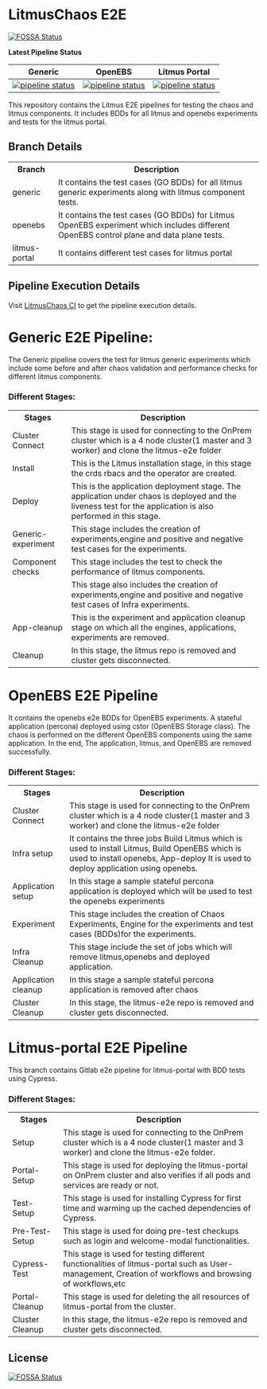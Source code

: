 # LitmusChaos E2E
[![FOSSA Status](https://app.fossa.io/api/projects/git%2Bgithub.com%2Flitmuschaos%2Flitmus-e2e.svg?type=shield)](https://app.fossa.io/projects/git%2Bgithub.com%2Flitmuschaos%2Flitmus-e2e?ref=badge_shield)


**Latest Pipeline Status**

| Generic                     |  OpenEBS                          | Litmus Portal               |
|-----------------------------|-------------------------------------|-------------------------------|
| [![pipeline status](https://gitlab.mayadata.io/litmuschaos/litmus-e2e/badges/generic/pipeline.svg)](https://gitlab.mayadata.io/litmuschaos/litmus-e2e/commits/generic)  |      [![pipeline status](https://gitlab.mayadata.io/litmuschaos/litmus-e2e/badges/openebs/pipeline.svg)](https://gitlab.mayadata.io/litmuschaos/litmus-e2e/commits/openebs)   |    [![pipeline status](https://gitlab.mayadata.io/litmuschaos/litmus-e2e/badges/litmus-portal/pipeline.svg)](https://gitlab.mayadata.io/litmuschaos/litmus-e2e/commits/litmus-portal) |


This repository contains the Litmus E2E pipelines for testing the chaos and litmus components. It includes BDDs for all litmus and openebs experiments and tests for the litmus portal.

## Branch Details
<table>
  <tr>
    <th>Branch</th>
    <th>Description</th>
  </tr>
  <tr>
    <td>generic</td>
    <td>It contains the test cases (GO BDDs) for all litmus generic experiments along with litmus component tests.</td>
  </tr>
  <tr>
    <td>openebs</td>
    <td>It contains the test cases (GO BDDs) for Litmus OpenEBS experiment which includes different OpenEBS control plane and data plane tests. 
  </tr>
  <tr>
    <td>litmus-portal</td>
    <td>It contains different test cases for litmus portal</td>
  </tr>
</table>

## Pipeline Execution Details

Visit [LitmusChaos CI](https://litmuschaos.github.io/litmus-e2e) to get the pipeline execution details.

# Generic E2E Pipeline:

The Generic pipeline covers the test for litmus generic experiments which include some before and after chaos validation and performance checks for different litmus components.

### Different Stages:
<table style="width:100%">
  <tr>
    <th>Stages</th>
    <th>Description</th>
  </tr>
  <tr>
    <td>Cluster Connect</td>
    <td>This stage is used for connecting to the OnPrem cluster which is a 4 node cluster(1 master and 3 worker) and clone the litmus-e2e folder</td>
  </tr>
  <tr>
    <td>Install</td>
    <td>This is the Litmus installation stage, in this stage the crds rbacs and the operator are created.</td>
  </tr>
    <tr>
    <td>Deploy</td>
    <td>This is the application deployment stage. The application under chaos is deployed and the liveness test for the application is also performed in this stage.</td>
  </tr>
    <tr>
    <td>Generic-experiment</td>
    <td>This stage includes the creation of experiments,engine and positive and negative test cases for the experiments.</td>
  </tr>
    <tr>
    <td>Component checks</td>
    <td>This stage includes the test to check the performance of litmus components.</td>
  </tr>
  </tr>
    <tr>
    <td></td>
    <td>This stage also includes the creation of experiments,engine and positive and negative test cases of Infra experiments.</td>
  </tr>  
  <tr>
    <td>App-cleanup</td>
    <td>This is the experiment and application cleanup stage on which all the engines, applications, experiments are removed.</td>
  </tr>
    <tr>
    <td>Cleanup</td>
    <td>In this stage, the litmus repo is removed and cluster gets disconnected.</td>
  </tr>
</table>

# OpenEBS E2E Pipeline
It contains the openebs e2e BDDs for OpenEBS experiments. A stateful application (percona) deployed using cstor (OpenEBS Storage class). The chaos is performed on the different OpenEBS components using the same application. In the end, The application, litmus, and OpenEBS are removed successfully.

### Different Stages:
<table style="width:100%">
  <tr>
    <th>Stages</th>
    <th>Description</th>
  </tr>
  <tr>
    <td>Cluster Connect</td>
    <td>This stage is used for connecting to the OnPrem cluster which is a 4 node cluster(1 master and 3 worker) and clone the litmus-e2e folder</td>
  </tr>
  <tr>
    <td>Infra setup</td>
    <td>It contains the three jobs Build Litmus which is used to install Litmus, Build OpenEBS which is used to install openebs, App-deploy It is used to deploy application using openebs.</td>
  </tr>
  <tr>
    <td>Application setup</td>
    <td>In this stage a sample stateful percona application is deployed which will be used to test the openebs experiments</td>
  </tr>
   <tr>
    <td>Experiment</td>
    <td>This stage includes the creation of Chaos Experiments, Engine for the experiments and test cases (BDDs)for the experiments.</td>
  </tr>
    <tr>
    <td>Infra Cleanup</td>
    <td>This stage include the set of jobs which will remove litmus,openebs and deployed application.</td>
  </tr>
  <tr>
    <td>Application cleanup</td>
    <td>In this stage a sample stateful percona application is removed after chaos</td>
  </tr>  
   <tr>
    <td>Cluster Cleanup</td>
    <td>In this stage, the litmus-e2e repo is removed and cluster gets disconnected.</td>
  </tr>
</table>

# Litmus-portal E2E Pipeline

This branch contains Gitlab e2e pipeline for litmus-portal with BDD tests using Cypress.

### Different Stages:
<table style="width:100%">
  <tr>
    <th>Stages</th>
    <th>Description</th>
  </tr>
  <tr>
    <td>Setup</td>
    <td>This stage is used for connecting to the OnPrem cluster which is a 4 node cluster(1 master and 3 worker) and clone the litmus-e2e folder.</td>
  </tr>
  <tr>
    <td>Portal-Setup</td>
    <td>This stage is used for deploying the litmus-portal on OnPrem cluster and also verifies if all pods and services are ready or not.</td>
  </tr>
  <tr>
    <td>Test-Setup</td>
    <td>This stage is used for installing Cypress for first time and warming up the cached dependencies of Cypress.</td>
  </tr>
  <tr>
    <td>Pre-Test-Setup</td>
    <td>This stage is used for doing pre-test checkups such as login and welcome-modal functionalities.</td>
  </tr>
  <tr>
    <td>Cypress-Test</td>
    <td>This stage is used for testing different functionalities of litmus-portal such as User-management, Creation of workflows and browsing of workflows,etc</td>
  </tr>
  <tr>
    <td>Portal-Cleanup</td>
    <td>This stage is used for deleting the all resources of litmus-portal from the cluster.</td>
  </tr>
  <tr>
    <td>Cluster Cleanup</td>
    <td>In this stage, the litmus-e2e repo is removed and cluster gets disconnected.</td>
  </tr>
</table>

## License
[![FOSSA Status](https://app.fossa.io/api/projects/git%2Bgithub.com%2Flitmuschaos%2Flitmus-e2e.svg?type=large)](https://app.fossa.io/projects/git%2Bgithub.com%2Flitmuschaos%2Flitmus-e2e?ref=badge_large)

